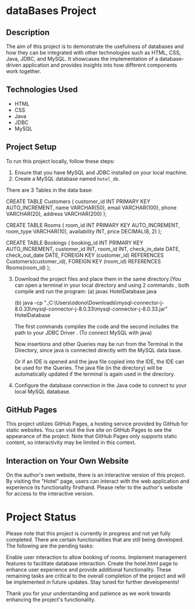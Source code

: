 # dataBases Project

## Description

The aim of this project is to demonstrate the usefulness of databases and how they can be integrated with other technologies such as HTML, CSS, Java, JDBC, and MySQL. It showcases the implementation of a database-driven application and provides insights into how different components work together.

## Technologies Used

- HTML
- CSS
- Java
- JDBC
- MySQL



## Project Setup

To run this project locally, follow these steps:

1. Ensure that you have MySQL and JDBC installed on your local machine.
2. Create a MySQL database named `hotel_db`.


There  are  3  Tables  in the data base: 

CREATE TABLE Customers (
  customer_id INT PRIMARY KEY AUTO_INCREMENT,
  name VARCHAR(50),
  email VARCHAR(100),
  phone VARCHAR(20),
  address VARCHAR(200)
);

CREATE TABLE Rooms (
  room_id INT PRIMARY KEY AUTO_INCREMENT,
  room_type VARCHAR(10),
  availability INT,
  price DECIMAL(8, 2)
);

CREATE TABLE Bookings (
  booking_id INT PRIMARY KEY AUTO_INCREMENT,
  customer_id INT,
  room_id INT,
  check_in_date DATE,
  check_out_date DATE,
  FOREIGN KEY (customer_id) REFERENCES Customers(customer_id),
  FOREIGN KEY (room_id) REFERENCES Rooms(room_id)
);




3. Download the project files and place them in the same directory.(You can open a terminal in your local directory and  using 2 commands , both compile and run the program:
   (a) javac HotelDatabase.java

   (b) java -cp ".;C:\Users\odono\Downloads\mysql-connector-j-8.0.33\mysql-connector-j-8.0.33\mysql-connector-j-8.0.33.jar" HotelDatabase
   
   The first commands compiles the code and the second includes the path to your JDBC Driver . (To connect MySQL with java)
   
   Now insertions and other Queries may be run from the Terminal in the Directory, since java is connected directly with the MySQL data base.
   
   Or if an IDE is opened and the java file copied into the IDE, the IDE can be used for the Queries. The java file (in the directory) will be automatically updated if the terminal is again used in the directory.

5. Configure the database connection in the Java code to connect to your local MySQL database.

## GitHub Pages

This project utilizes GitHub Pages, a hosting service provided by GitHub for static websites. You can visit the live site on GitHub Pages to see the appearance of the project. Note that GitHub Pages only supports static content, so interactivity may be limited in this context.

## Interaction on Your Own Website

On the author's own website, there is an interactive version of this project. By visiting the "Hotel" page, users can interact with the web application and experience its functionality firsthand. Please refer to the author's website for access to the interactive version.

#  Project Status
Please note that this project is currently in progress and not yet fully completed. There are certain functionalities that are still being developed. The following are the pending tasks:

Enable user interaction to allow booking of rooms.
Implement management features to facilitate database interaction.
Create the hotel.html page to enhance user experience and provide additional functionality.
These remaining tasks are critical to the overall completion of the project and will be implemented in future updates. Stay tuned for further developments!

Thank you for your understanding and patience as we work towards enhancing the project's functionality.
